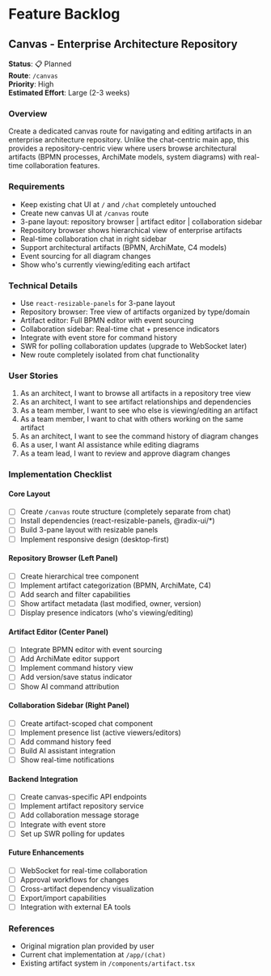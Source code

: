 # Feature Backlog

## Canvas - Enterprise Architecture Repository

**Status**: 📋 Planned  
**Route**: `/canvas`  
**Priority**: High  
**Estimated Effort**: Large (2-3 weeks)

### Overview
Create a dedicated canvas route for navigating and editing artifacts in an enterprise architecture repository. Unlike the chat-centric main app, this provides a repository-centric view where users browse architectural artifacts (BPMN processes, ArchiMate models, system diagrams) with real-time collaboration features.

### Requirements
- Keep existing chat UI at `/` and `/chat` completely untouched
- Create new canvas UI at `/canvas` route
- 3-pane layout: repository browser | artifact editor | collaboration sidebar
- Repository browser shows hierarchical view of enterprise artifacts
- Real-time collaboration chat in right sidebar
- Support architectural artifacts (BPMN, ArchiMate, C4 models)
- Event sourcing for all diagram changes
- Show who's currently viewing/editing each artifact

### Technical Details
- Use `react-resizable-panels` for 3-pane layout
- Repository browser: Tree view of artifacts organized by type/domain
- Artifact editor: Full BPMN editor with event sourcing
- Collaboration sidebar: Real-time chat + presence indicators
- Integrate with event store for command history
- SWR for polling collaboration updates (upgrade to WebSocket later)
- New route completely isolated from chat functionality

### User Stories
1. As an architect, I want to browse all artifacts in a repository tree view
2. As an architect, I want to see artifact relationships and dependencies
3. As a team member, I want to see who else is viewing/editing an artifact
4. As a team member, I want to chat with others working on the same artifact
5. As an architect, I want to see the command history of diagram changes
6. As a user, I want AI assistance while editing diagrams
7. As a team lead, I want to review and approve diagram changes

### Implementation Checklist

#### Core Layout
- [ ] Create `/canvas` route structure (completely separate from chat)
- [ ] Install dependencies (react-resizable-panels, @radix-ui/*)
- [ ] Build 3-pane layout with resizable panels
- [ ] Implement responsive design (desktop-first)

#### Repository Browser (Left Panel)
- [ ] Create hierarchical tree component
- [ ] Implement artifact categorization (BPMN, ArchiMate, C4)
- [ ] Add search and filter capabilities
- [ ] Show artifact metadata (last modified, owner, version)
- [ ] Display presence indicators (who's viewing/editing)

#### Artifact Editor (Center Panel)
- [ ] Integrate BPMN editor with event sourcing
- [ ] Add ArchiMate editor support
- [ ] Implement command history view
- [ ] Add version/save status indicator
- [ ] Show AI command attribution

#### Collaboration Sidebar (Right Panel)
- [ ] Create artifact-scoped chat component
- [ ] Implement presence list (active viewers/editors)
- [ ] Add command history feed
- [ ] Build AI assistant integration
- [ ] Show real-time notifications

#### Backend Integration
- [ ] Create canvas-specific API endpoints
- [ ] Implement artifact repository service
- [ ] Add collaboration message storage
- [ ] Integrate with event store
- [ ] Set up SWR polling for updates

#### Future Enhancements
- [ ] WebSocket for real-time collaboration
- [ ] Approval workflows for changes
- [ ] Cross-artifact dependency visualization
- [ ] Export/import capabilities
- [ ] Integration with external EA tools

### References
- Original migration plan provided by user
- Current chat implementation at `/app/(chat)`
- Existing artifact system in `/components/artifact.tsx`